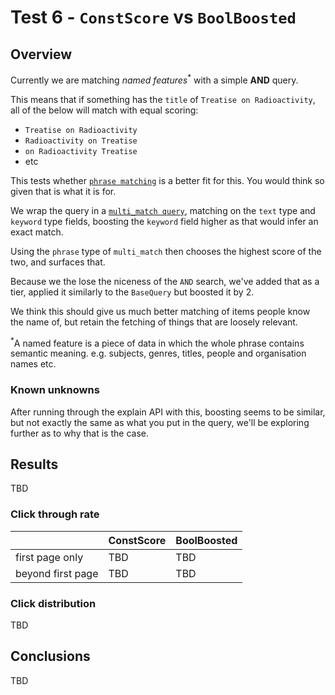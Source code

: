# Test 6 - `ConstScore` vs `BoolBoosted`

## Overview

Currently we are matching _named features_<sup>*</sup> with a simple **AND** query.

This means that if something has the `title` of `Treatise on Radioactivity`, all of
the below will match with equal scoring:
- `Treatise on Radioactivity`
- `Radioactivity on Treatise`
- `on Radioactivity Treatise`
- etc

This tests whether [`phrase matching`](https://www.elastic.co/guide/en/elasticsearch/reference/current/query-dsl-match-query-phrase.html)
is a better fit for this. You would think so given that is what it is for.

We wrap the query in a [`multi_match query`](https://www.elastic.co/guide/en/elasticsearch/reference/7.6/query-dsl-multi-match-query.html),
matching on the `text` type and `keyword` type fields, boosting the
`keyword` field higher as that would infer an exact match.

Using the `phrase` type of `multi_match` then chooses the highest score of the two, and surfaces that.

Because we the lose the niceness of the `AND` search, we've added that as a tier,
applied it similarly to the `BaseQuery` but boosted it by 2.

We think this should give us much better matching of items people know the name of,
but retain the fetching of things that are loosely relevant.

<sup>*</sup>A named feature is a piece of data in which the whole phrase contains
semantic meaning. e.g. subjects, genres, titles, people and organisation names etc.

### Known unknowns
After running through the explain API with this, boosting seems to be similar,
but not exactly the same as what you put in the query, we'll be exploring further
as to why that is the case.

## Results

TBD

### Click through rate

|                   | ConstScore | BoolBoosted |
| :---------------- | :--------- | :---------- |
| first page only   | TBD        | TBD         |
| beyond first page | TBD        | TBD         |

### Click distribution

TBD

## Conclusions

TBD
